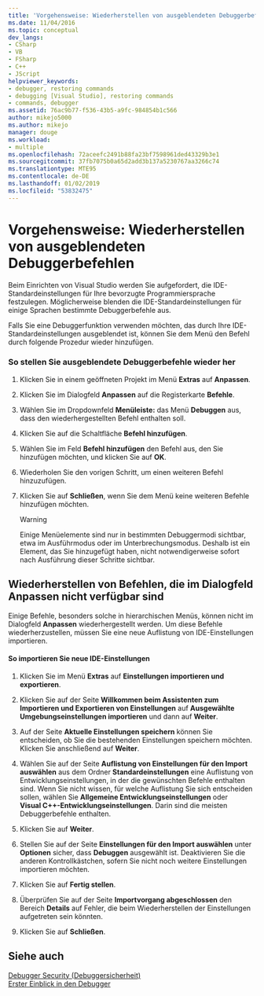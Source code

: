 ```yaml
---
title: 'Vorgehensweise: Wiederherstellen von ausgeblendeten Debuggerbefehlen | Microsoft-Dokumentation'
ms.date: 11/04/2016
ms.topic: conceptual
dev_langs:
- CSharp
- VB
- FSharp
- C++
- JScript
helpviewer_keywords:
- debugger, restoring commands
- debugging [Visual Studio], restoring commands
- commands, debugger
ms.assetid: 76ac9b77-f536-43b5-a9fc-984854b1c566
author: mikejo5000
ms.author: mikejo
manager: douge
ms.workload:
- multiple
ms.openlocfilehash: 72aceefc2491b88fa23bf7598961ded43329b3e1
ms.sourcegitcommit: 37fb7075b0a65d2add3b137a5230767aa3266c74
ms.translationtype: MTE95
ms.contentlocale: de-DE
ms.lasthandoff: 01/02/2019
ms.locfileid: "53832475"
---
```

# <a name="how-to-restore-hidden-debugger-commands"></a>Vorgehensweise: Wiederherstellen von ausgeblendeten Debuggerbefehlen
Beim Einrichten von Visual Studio werden Sie aufgefordert, die IDE-Standardeinstellungen für Ihre bevorzugte Programmiersprache festzulegen. Möglicherweise blenden die IDE-Standardeinstellungen für einige Sprachen bestimmte Debuggerbefehle aus.  
  
 Falls Sie eine Debuggerfunktion verwenden möchten, das durch Ihre IDE-Standardeinstellungen ausgeblendet ist, können Sie dem Menü den Befehl durch folgende Prozedur wieder hinzufügen.  
  
### <a name="to-restore-hidden-debugger-commands"></a>So stellen Sie ausgeblendete Debuggerbefehle wieder her  
  
1.  Klicken Sie in einem geöffneten Projekt im Menü **Extras** auf **Anpassen**.  
  
2.  Klicken Sie im Dialogfeld **Anpassen** auf die Registerkarte **Befehle**.  
  
3.  Wählen Sie im Dropdownfeld **Menüleiste:** das Menü **Debuggen** aus, dass den wiederhergestellten Befehl enthalten soll.  
  
4.  Klicken Sie auf die Schaltfläche **Befehl hinzufügen**.  
  
5.  Wählen Sie im Feld **Befehl hinzufügen** den Befehl aus, den Sie hinzufügen möchten, und klicken Sie auf **OK**.  
  
6.  Wiederholen Sie den vorigen Schritt, um einen weiteren Befehl hinzuzufügen.  
  
7.  Klicken Sie auf **Schließen**, wenn Sie dem Menü keine weiteren Befehle hinzufügen möchten.  
  
    > [!WARNING]
    >  Einige Menüelemente sind nur in bestimmten Debuggermodi sichtbar, etwa im Ausführmodus oder im Unterbrechungsmodus. Deshalb ist ein Element, das Sie hinzugefügt haben, nicht notwendigerweise sofort nach Ausführung dieser Schritte sichtbar.  
  
## <a name="restoring-commands-not-available-from-the-customize-dialog-box"></a>Wiederherstellen von Befehlen, die im Dialogfeld Anpassen nicht verfügbar sind  
 Einige Befehle, besonders solche in hierarchischen Menüs, können nicht im Dialogfeld **Anpassen** wiederhergestellt werden. Um diese Befehle wiederherzustellen, müssen Sie eine neue Auflistung von IDE-Einstellungen importieren.  
  
#### <a name="to-import-new-ide-settings"></a>So importieren Sie neue IDE-Einstellungen  
  
1.  Klicken Sie im Menü **Extras** auf **Einstellungen importieren und exportieren**.  
  
2.  Klicken Sie auf der Seite **Willkommen beim Assistenten zum Importieren und Exportieren von Einstellungen** auf **Ausgewählte Umgebungseinstellungen importieren** und dann auf **Weiter**.  
  
3.  Auf der Seite **Aktuelle Einstellungen speichern** können Sie entscheiden, ob Sie die bestehenden Einstellungen speichern möchten. Klicken Sie anschließend auf **Weiter**.  
  
4.  Wählen Sie auf der Seite **Auflistung von Einstellungen für den Import auswählen** aus dem Ordner **Standardeinstellungen** eine Auflistung von Entwicklungseinstellungen, in der die gewünschten Befehle enthalten sind. Wenn Sie nicht wissen, für welche Auflistung Sie sich entscheiden sollen, wählen Sie **Allgemeine Entwicklungseinstellungen** oder **Visual C++-Entwicklungseinstellungen**. Darin sind die meisten Debuggerbefehle enthalten.  
  
5.  Klicken Sie auf **Weiter**.  
  
6.  Stellen Sie auf der Seite **Einstellungen für den Import auswählen** unter **Optionen** sicher, dass **Debuggen** ausgewählt ist. Deaktivieren Sie die anderen Kontrollkästchen, sofern Sie nicht noch weitere Einstellungen importieren möchten.  
  
7.  Klicken Sie auf **Fertig stellen**.  
  
8.  Überprüfen Sie auf der Seite **Importvorgang abgeschlossen** den Bereich **Details** auf Fehler, die beim Wiederherstellen der Einstellungen aufgetreten sein könnten.  
  
9. Klicken Sie auf **Schließen**.  
  
## <a name="see-also"></a>Siehe auch  
 [Debugger Security (Debuggersicherheit)](../debugger/debugger-security.md)   
 [Erster Einblick in den Debugger](../debugger/debugger-feature-tour.md)